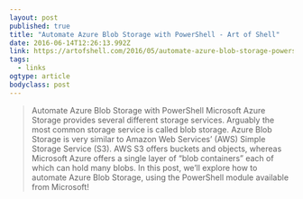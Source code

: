 ```yaml
---
layout: post 
published: true 
title: "Automate Azure Blob Storage with PowerShell - Art of Shell" 
date: 2016-06-14T12:26:13.992Z 
link: https://artofshell.com/2016/05/automate-azure-blob-storage-powershell/ 
tags:
  - links
ogtype: article 
bodyclass: post 
---
```


> Automate Azure Blob Storage with PowerShell
Microsoft Azure Storage provides several different storage services. Arguably the most common storage service is called blob storage. Azure Blob Storage is very similar to Amazon Web Services’ (AWS) Simple Storage Service (S3). AWS S3 offers buckets and objects, whereas Microsoft Azure offers a single layer of “blob containers” each of which can hold many blobs. In this post, we’ll explore how to automate Azure Blob Storage, using the PowerShell module available from Microsoft!
